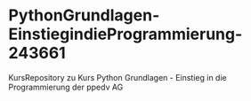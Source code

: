 # PythonGrundlagen-EinstiegindieProgrammierung-243661
KursRepository zu Kurs Python Grundlagen - Einstieg in die Programmierung der ppedv AG
